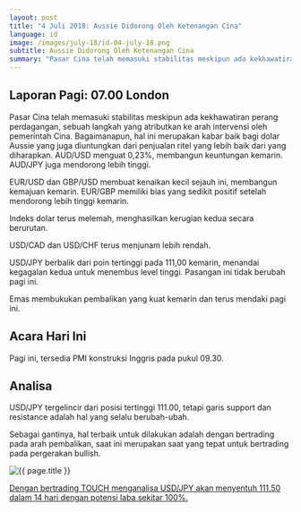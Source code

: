 ```yaml
---
layout: post
title: "4 Juli 2018: Aussie Didorong Oleh Ketenangan Cina"
language: id
image: /images/july-18/id-04-july-18.png
subtitle: Aussie Didorong Oleh Ketenangan Cina
summary: "Pasar Cina telah memasuki stabilitas meskipun ada kekhawatiran perang perdagangan, sebuah langkah yang atributkan ke arah intervensi oleh pemerintah Cina. Bagaimanapun, hal ini merupakan kabar baik bagi dolar Aussie yang juga diuntungkan dari penjualan ritel yang lebih baik dari yang diharapkan"
---
```

## Laporan Pagi: 07.00 London

Pasar Cina telah memasuki stabilitas meskipun ada kekhawatiran perang perdagangan, sebuah langkah yang atributkan ke arah intervensi oleh pemerintah Cina. Bagaimanapun, hal ini merupakan kabar baik bagi dolar Aussie yang juga diuntungkan dari penjualan ritel yang lebih baik dari yang diharapkan. AUD/USD menguat 0,23%, membangun keuntungan kemarin. AUD/JPY juga mendorong lebih tinggi.

EUR/USD dan GBP/USD membuat kenaikan kecil sejauh ini, membangun kemajuan kemarin. EUR/GBP memiliki bias yang sedikit positif setelah mendorong lebih tinggi kemarin.

Indeks dolar terus melemah, menghasilkan kerugian kedua secara berurutan.

USD/CAD dan USD/CHF terus menjunam lebih rendah.

USD/JPY berbalik dari poin tertinggi pada 111,00 kemarin, menandai kegagalan kedua untuk menembus level tinggi. Pasangan ini tidak berubah pagi ini.

Emas membukukan pembalikan yang kuat kemarin dan terus mendaki pagi ini.

## Acara Hari Ini

Pagi ini, tersedia PMI konstruksi Inggris pada pukul 09.30.

## Analisa

USD/JPY tergelincir dari posisi tertinggi 111.00, tetapi garis support dan resistance adalah hal yang selalu berubah-ubah.

Sebagai gantinya, hal terbaik untuk dilakukan adalah dengan bertrading pada arah pembalikan, saat ini merupakan saat yang tepat untuk bertrading pada pergerakan bullish.

<img src="{{ site.url }}/images/july-18/id-04-july-18.png" alt="{{ page.title }}" title="{{ page.title }}">

<a href="%LINK%%currency=USD&market=forex&underlying=frxUSDJPY&formname=touchnotouch&duration_amount=14&duration_units=d&amount=10&amount_type=stake&expiry_type=duration&barrier=111.50" target="_blank" rel="noopener noreferrer nofollow">Dengan bertrading TOUCH menganalisa USD/JPY akan menyentuh 111.50 dalam 14 hari dengan potensi laba sekitar 100%.</a>
